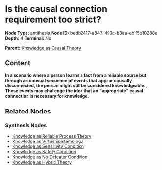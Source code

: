 # Is the causal connection requirement too strict?

**Node Type:** antithesis
**Node ID:** bedb2417-a847-490c-b3aa-eb1f5b10288e
**Depth:** 4
**Terminal:** No

**Parent:** [Knowledge as Causal Theory](knowledge-as-causal-theory-synthesis-6fddc3ff-6dc6-459c-83dd-d6a1477b3386.md)

## Content

**In a scenario where a person learns a fact from a reliable source but through an unusual sequence of events that appear causally disconnected, the person might still be considered knowledgeable.**, **These events may challenge the idea that an "appropriate" causal connection is necessary for knowledge.**

## Related Nodes

### Synthesis Nodes

- [Knowledge as Reliable Process Theory](knowledge-as-reliable-process-theory-synthesis-d681450a-5c96-4494-8744-4ce4baa271f9.md)
- [Knowledge as Virtue Epistemology](knowledge-as-virtue-epistemology-synthesis-45bec4a6-709d-489f-b084-6da5351fe020.md)
- [Knowledge as Sensitivity Condition](knowledge-as-sensitivity-condition-synthesis-ec55f4d7-3d6e-4280-bfe3-ecde1fa33138.md)
- [Knowledge as Safety Condition](knowledge-as-safety-condition-synthesis-95413db3-3d38-43eb-b071-9cc37d005d68.md)
- [Knowledge as No Defeater Condition](knowledge-as-no-defeater-condition-synthesis-e514cd26-28b2-4521-a3a1-b9dbed18cb1f.md)
- [Knowledge as Hybrid Theory](knowledge-as-hybrid-theory-synthesis-7baefdef-90fc-4cdb-aaf2-a8ae987baadc.md)

